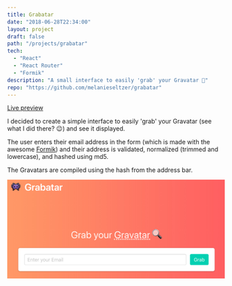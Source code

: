 ```yaml
---
title: Grabatar
date: "2018-06-28T22:34:00"
layout: project
draft: false
path: "/projects/grabatar"
tech:
  - "React"
  - "React Router"
  - "Formik"
description: "A small interface to easily 'grab' your Gravatar 👾"
repo: "https://github.com/melanieseltzer/grabatar"
---
```


[Live preview](https://grabatar.netlify.com/)

I decided to create a simple interface to easily 'grab' your Gravatar (see what I did there? 😉) and see it displayed.

The user enters their email address in the form (which is made with the awesome <a href="https://github.com/jaredpalmer/formik" target="_blank">Formik</a>) and their address is validated, normalized (trimmed and lowercase), and hashed using md5.

The Gravatars are compiled using the hash from the address bar.

![Grabatar.jpg](./Grabatar.jpg)